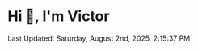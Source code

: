 <h1>Hi 👋, I'm Victor </h1>

<!--RECENT_ACTIVITY:start-->
<!--RECENT_ACTIVITY:end-->

<!--RECENT_ACTIVITY:last_update-->
Last Updated: Saturday, August 2nd, 2025, 2:15:37 PM
<!--RECENT_ACTIVITY:last_update_end-->
